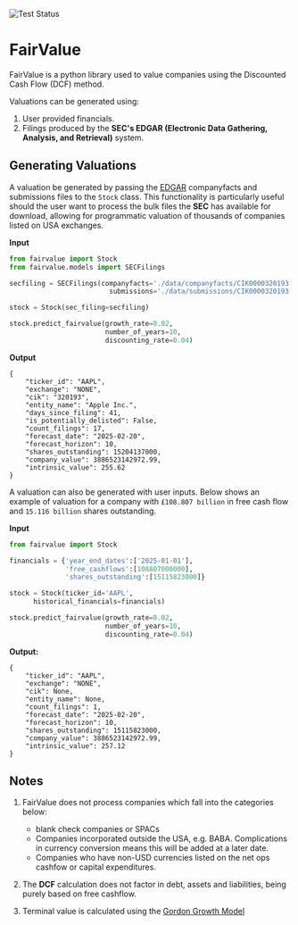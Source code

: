 ![Test Status](https://github.com/Cemlyn/FairValue/actions/workflows/test.yml/badge.svg)

# FairValue

FairValue is a python library used to value companies using the Discounted Cash Flow (DCF) method. 

Valuations can be generated using:
1. User provided financials.
2. Filings produced by the **SEC's EDGAR (Electronic Data Gathering, Analysis, and Retrieval)** system.

## Generating Valuations

A valuation be generated by passing the [EDGAR](https://www.sec.gov/search-filings/edgar-application-programming-interfaces) companyfacts and submissions files to the `Stock` class. This functionality is particularly useful should the user want to process the bulk files the **SEC** has available for download, allowing for programmatic valuation of thousands of companies listed on USA exchanges.

**Input**
```python
from fairvalue import Stock
from fairvalue.models import SECFilings

secfiling = SECFilings(companyfacts='./data/companyfacts/CIK0000320193.json',
                         submissions='./data/submissions/CIK0000320193.json')

stock = Stock(sec_filing=secfiling)

stock.predict_fairvalue(growth_rate=0.02,
                        number_of_years=10,
                        discounting_rate=0.04)
```

**Output**
```
{
    "ticker_id": "AAPL",
    "exchange": "NONE",
    "cik": "320193",
    "entity_name": "Apple Inc.",
    "days_since_filing": 41,
    "is_potentially_delisted": False,
    "count_filings": 17,
    "forecast_date": "2025-02-20",
    "forecast_horizon": 10,
    "shares_outstanding": 15204137000,
    "company_value": 3886523142972.99,
    "intrinsic_value": 255.62
}
```

A valuation can also be generated with user inputs. Below shows an example of valuation for a company with `£108.807 billion` in free cash flow and `15.116 billion` shares outstanding.

**Input**
```Python
from fairvalue import Stock

financials = {'year_end_dates':['2025-01-01'],
              'free_cashflows':[108807000000],
              'shares_outstanding':[15115823000]}

stock = Stock(ticker_id='AAPL',
      historical_financials=financials)

stock.predict_fairvalue(growth_rate=0.02,
                        number_of_years=10,
                        discounting_rate=0.04)
```

**Output:**
```
{
    "ticker_id": "AAPL",
    "exchange": "NONE",
    "cik": None,
    "entity_name": None,
    "count_filings": 1,
    "forecast_date": "2025-02-20",
    "forecast_horizon": 10,
    "shares_outstanding": 15115823000,
    "company_value": 3886523142972.99,
    "intrinsic_value": 257.12
}
```


## Notes
1. FairValue does not process companies which fall into the categories below:
    - blank check companies or SPACs
    - Companies incorporated outside the USA, e.g. BABA. Complications in currency conversion means this will be added at a later date.
    - Companies who have non-USD currencies listed on the net ops cashfow or capital expenditures.

2. The **DCF** calculation does not factor in debt, assets and liabilities, being purely based on free cashflow.

3. Terminal value is calculated using the [Gordon Growth Model](https://www.investopedia.com/ask/answers/032415/what-are-advantages-and-disadvantages-gordon-growth-model.asp)

